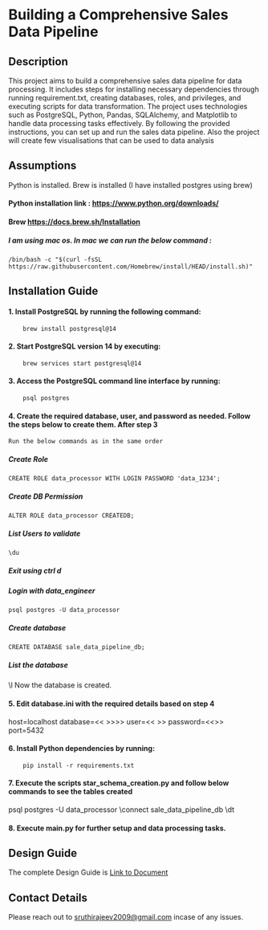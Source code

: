 # Building a Comprehensive Sales Data Pipeline

## Description
This project aims to build a comprehensive sales data pipeline for data processing. It includes steps for installing necessary dependencies through running requirement.txt, creating databases, roles, and privileges, and executing scripts for data transformation. The project uses technologies such as PostgreSQL, Python, Pandas, SQLAlchemy, and Matplotlib to handle data processing tasks effectively. By following the provided instructions, you can set up and run the sales data pipeline. Also the project will create few visualisations that can be used to data analysis

## Assumptions
Python is installed. Brew is installed (I have installed postgres using brew)
#### Python installation link : https://www.python.org/downloads/
#### Brew https://docs.brew.sh/Installation
##### I am using mac os. In mac we can run the below command :
    /bin/bash -c "$(curl -fsSL https://raw.githubusercontent.com/Homebrew/install/HEAD/install.sh)"

## Installation Guide
#### 1. Install PostgreSQL by running the following command:
        brew install postgresql@14
#### 2. Start PostgreSQL version 14 by executing:
        brew services start postgresql@14
#### 3. Access the PostgreSQL command line interface by running:
        psql postgres
#### 4. Create the required database, user, and password as needed. Follow the steps below to create them. After step 3
    Run the below commands as in the same order
##### Create Role
    CREATE ROLE data_processor WITH LOGIN PASSWORD 'data_1234';
##### Create DB Permission
    ALTER ROLE data_processor CREATEDB;
##### List Users to validate
    \du
##### Exit using ctrl d
##### Login with data_engineer
    psql postgres -U data_processor
##### Create database
    CREATE DATABASE sale_data_pipeline_db;
##### List the database
   \l
    Now the database is created. 
#### 5. Edit database.ini with the required details based on step 4
   host=localhost
   database=<< >>>>
   user=<< >>
   password=<<>>
   port=5432

#### 6. Install Python dependencies by running:
        pip install -r requirements.txt


#### 7. Execute the scripts star_schema_creation.py and follow below commands to see the tables created
   psql postgres -U data_processor
   \connect sale_data_pipeline_db
   \dt


#### 8. Execute main.py for further setup and data processing tasks.
   
    

## Design Guide
The complete Design Guide is [Link to Document](https://docs.google.com/document/d/162lUV1GhjqNqfAshrTTqNNqmOZCglqc6XY1EeqssSo0/edit)

## Contact Details
Please reach out to sruthirajeev2009@gmail.com incase of any issues.